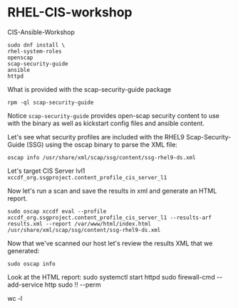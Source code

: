 # RHEL-CIS-workshop
CIS-Ansible-Workshop

    sudo dnf install \
    rhel-system-roles
    openscap
    scap-security-guide
    ansible
    httpd

What is provided with the scap-security-guide package

    rpm -ql scap-security-guide 

Notice `scap-security-guide` provides open-scap security content to use with the binary as well as kickstart config files and ansible content. 

Let's see what security profiles are included with the RHEL9 Scap-Security-Guide (SSG) using the oscap binary to parse the XML file:

    oscap info /usr/share/xml/scap/ssg/content/ssg-rhel9-ds.xml


Let's target CIS Server lvl1 `xccdf_org.ssgproject.content_profile_cis_server_l1`

Now let's run a scan and save the results in xml and generate an HTML report.

    sudo oscap xccdf eval --profile xccdf_org.ssgproject.content_profile_cis_server_l1 --results-arf results.xml --report /var/www/html/index.html /usr/share/xml/scap/ssg/content/ssg-rhel9-ds.xml

Now that we've scanned our host let's review the results XML that we generated:

    sudo oscap info 

Look at the HTML report:
sudo systemctl start httpd
sudo firewall-cmd --add-service http 
sudo !! --perm


wc -l 
